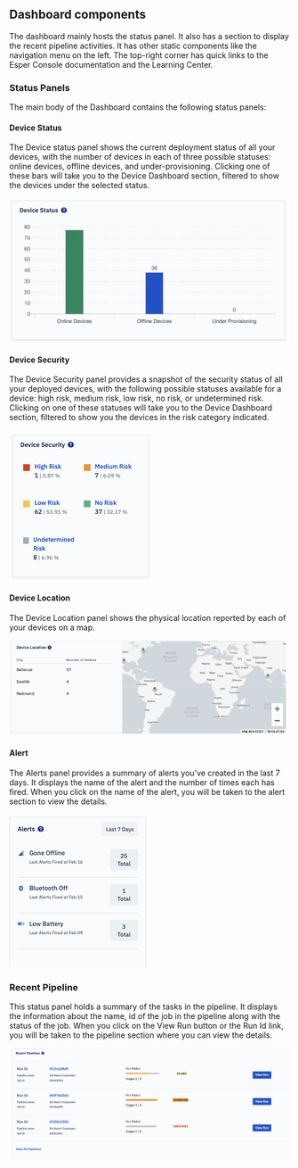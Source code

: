 ## Dashboard components

The dashboard mainly hosts the status panel. It also has a section to display the recent pipeline activities. It has other static components like the navigation menu on the left. The top-right corner has quick links to the Esper Console documentation and the Learning Center.

  

### Status Panels

The main body of the Dashboard contains the following status panels:

#### Device Status

The Device status panel shows the current deployment status of all your devices, with the number of devices in each of three possible statuses: online devices, offline devices, and under-provisioning. Clicking one of these bars will take you to the Device Dashboard section, filtered to show the devices under the selected status.

![](./images/components/1-status.png)

#### Device Security

The Device Security panel provides a snapshot of the security status of all your deployed devices, with the following possible statuses available for a device: high risk, medium risk, low risk, no risk, or undetermined risk. Clicking on one of these statuses will take you to the Device Dashboard section, filtered to show you the devices in the risk category indicated.

![](./images/components/2-security.png)

#### Device Location

The Device Location panel shows the physical location reported by each of your devices on a map.

![](./images/components/3-location.png)

#### Alert

The Alerts panel provides a summary of alerts you’ve created in the last 7 days. It displays the name of the alert and the number of times each has fired. When you click on the name of the alert, you will be taken to the alert section to view the details.

  

![](./images/components/4-alerts.png)

### Recent Pipeline

This status panel holds a summary of the tasks in the pipeline. It displays the information about the name, id of the job in the pipeline along with the status of the job. When you click on the View Run button or the Run Id link, you will be taken to the pipeline section where you can view the details.

  

![](./images/components/5-pipeline.png)